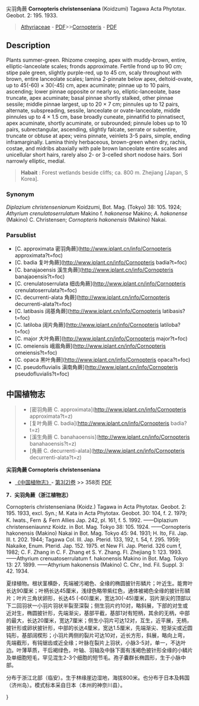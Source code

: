 尖羽角蕨 **Cornopteris christenseniana** (Koidzumi) Tagawa Acta Phytotax. Geobot. 2: 195. 1933.

> [Athyriaceae](http://www.iplant.cn/info/Athyriaceae?t=foc) - [PDF](http://www.iplant.cn/foc/pdf/Athyriaceae.pdf)>>[Cornopteris](http://www.iplant.cn/info/Cornopteris?t=foc) - [PDF](http://www.iplant.cn/foc/pdf/Cornopteris.pdf)

## Description

Plants summer-green. Rhizome creeping, apex with muddy-brown, entire, elliptic-lanceolate scales; fronds approximate. Fertile frond up to 90 cm; stipe pale green, slightly purple-red, up to 45 cm, scaly throughout with brown, entire lanceolate scales; lamina 2-pinnate below apex, deltoid-ovate, up to 45(-60) × 30(-45) cm, apex acuminate; pinnae up to 10 pairs, ascending; lower pinnae opposite or nearly so, elliptic-lanceolate, base truncate, apex acuminate; basal pinnae shortly stalked, other pinnae sessile; middle pinnae largest, up to 20 × 7 cm; pinnules up to 12 pairs, alternate, subspreading, sessile, lanceolate or ovate-lanceolate, middle pinnules up to 4 × 1.5 cm, base broadly cuneate, pinnatifid to pinnatisect, apex acuminate, shortly acuminate, or subrounded; pinnule lobes up to 10 pairs, subrectangular, ascending, slightly falcate, serrate or subentire, truncate or obtuse at apex; veins pinnate, veinlets 3-5 pairs, simple, ending inframarginally. Lamina thinly herbaceous, brown-green when dry, rachis, costae, and midribs abaxially with pale brown lanceolate entire scales and unicellular short hairs, rarely also 2- or 3-celled short nodose hairs. Sori narrowly elliptic, medial.


> **Habait** : 
> Forest wetlands beside cliffs; ca. 800 m. Zhejiang [Japan, S Korea].

### Synonym
*Diplazium christensenianum* Koidzumi, Bot. Mag. (Tokyo) 38: 105. 1924; *Athyrium crenulatoserrulatum* Makino f. *hakonense* Makino; *A. hakonense* (Makino) C. Christensen; *Cornopteris hakonensis* (Makino) Nakai.

### Parsublist

* [C.  approximata  密羽角蕨](http://www.iplant.cn/info/Cornopteris approximata?t=foc)
* [C.  badia  复叶角蕨](http://www.iplant.cn/info/Cornopteris badia?t=foc)
* [C.  banajaoensis  溪生角蕨](http://www.iplant.cn/info/Cornopteris banajaoensis?t=foc)
* [C.  crenulatoserrulata  细齿角蕨](http://www.iplant.cn/info/Cornopteris crenulatoserrulata?t=foc)
* [C.  decurrenti-alata  角蕨](http://www.iplant.cn/info/Cornopteris decurrenti-alata?t=foc)
* [C.  latibasis  阔基角蕨](http://www.iplant.cn/info/Cornopteris latibasis?t=foc)
* [C.  latiloba  阔片角蕨](http://www.iplant.cn/info/Cornopteris latiloba?t=foc)
* [C.  major  大叶角蕨](http://www.iplant.cn/info/Cornopteris major?t=foc)
* [C.  omeiensis  峨眉角蕨](http://www.iplant.cn/info/Cornopteris omeiensis?t=foc)
* [C.  opaca  黑叶角蕨](http://www.iplant.cn/info/Cornopteris opaca?t=foc)
* [C.  pseudofluvialis  滇南角蕨](http://www.iplant.cn/info/Cornopteris pseudofluvialis?t=foc)


## 中国植物志

> * [密羽角蕨  C.  approximata](http://www.iplant.cn/info/Cornopteris approximata?t=z)
> * [复叶角蕨  C.  badia](http://www.iplant.cn/info/Cornopteris badia?t=z)
> * [溪生角蕨  C.  banahaoensis](http://www.iplant.cn/info/Cornopteris banahaoensis?t=z)
> * [角蕨  C.  decurrenti-alata](http://www.iplant.cn/info/Cornopteris decurrenti-alata?t=z)


**尖羽角蕨 Cornopteris christenseniana**

* [《中国植物志》](http://www.iplant.cn/frps)- [第3(2)卷](http://www.iplant.cn/frps/vol/3(2)) >> 358页 [PDF](http://www.iplant.cn/frps/pdf/3(2)/358a.pdf)


**7．尖羽角蕨（浙江植物志）**

Cornopteris christenseniana (Koidz.) Tagawa in Acta Phytotax. Geobot. 2: 195. 1933, excl. Syn.; M. Kata in Acta Phytotax. Geobot. 30: 104, f. 2. 1979; K. Iwats., Fern ＆ Fern Allies Jap. 242, pl. 161, f. 5. 1992. ——Diplazium christenseniaunnz Koidz. in Bot. Mag. Tokyo 38: 105. 1924. ——Cornopteris hakonensis (Makino) Nakai in Bot. Mag. Tokyo 45: 94. 1931; H. Ito, Fil. Jap. Ill. t. 202. 1944; Tagawa Col. III. Jap. Pterid. 133, 192, t. 54, f. 295. 1959; Nakaike, Enum. Pterid. Jap. 152. 1975. et New Fl. Jap. Pterid. 326 cum f, 1982; C. F. Zhang in C. F. Zhang et S. Y. Zhang. Fl. Zhejiang 1: 123. 1993. ——Athyrium crenuatoserrulatum f. hakonensis Makino in Bot. Mag. Tokyo 13: 27. 1899. ——Athyrium hakonensis (Makino) C. Chr., Ind. Fil. Suppl. 3: 42. 1934.

夏绿植物。根状茎横卧，先端被污褐色、全缘的椭圆披针形鳞片；叶近生。能育叶长达90厘米；叶柄长达45厘米，浅绿色略带紫红色，通体被褐色全缘的披针形鳞片；叶片三角状卵形，长达45 (-60)厘米，宽达30(-45)厘米，羽片渐尖的顶部以下二回羽状一小羽片羽状半裂至深裂；侧生羽片约10对，略斜展，下部的对生或近对生，椭圆披针形，先端渐尖，基部平截，基部1对有短柄，其余的无柄，中部的最大，长达20厘米，宽达7厘米；侧生小羽片可达12对，互生，近平展，无柄，披针形或卵状披针形，中部的长达4厘米，宽达1.5厘米，先端渐尖、短渐尖或近圆钝形，基部阔楔形；小羽片两侧的裂片可达10对，近长方形，斜展，略向上弯，先端截形，有钝锯齿或近全缘；叶脉在裂片上羽状，小脉3-5对，单一，不达叶边。叶薄草质，干后褐绿色，叶轴、羽轴及中脉下面有浅褐色披针形全缘的小鳞片及单细胞短毛，罕见混生2-3个细胞的短节毛。孢子囊群长椭圆形，生于小脉中部。

分布于浙江北部（临安）。生于林缘崖边湿地，海拔800米。也分布于日本及韩国（济州岛）。模式标本采自日本（本州的神奈川县）。

}